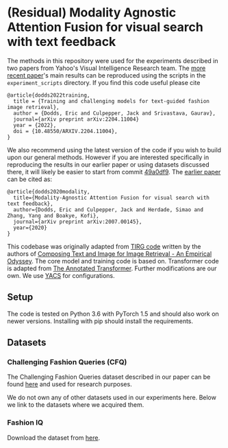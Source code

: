 # (Residual) Modality Agnostic Attention Fusion for visual search with text feedback

The methods in this repository were used for the experiments described in two papers from Yahoo's Visual Intelligence Research team. The [more recent paper](https://arxiv.org/abs/2204.11004)'s main results can be reproduced using the scripts in the `experiment_scripts` directory. If you find this code useful please cite
```
@article{dodds2022training,
  title = {Training and challenging models for text-guided fashion image retrieval},
  author = {Dodds, Eric and Culpepper, Jack and Srivastava, Gaurav},
  journal={arXiv preprint arXiv:2204.11004}
  year = {2022},
  doi = {10.48550/ARXIV.2204.11004},
}
```

We also recommend using the latest version of the code if you wish to build upon our general methods. However if you are interested specifically in reproducing the results in our earlier paper or using datasets discussed there, it will likely be easier to start from commit [49a0df9](https://github.com/yahoo/maaf/commit/49a0df90baf4b9d4a194ed646620375b5b837b15). The [earlier paper](https://arxiv.org/abs/2007.00145) can be cited as:
```
@article{dodds2020modality,
  title={Modality-Agnostic Attention Fusion for visual search with text feedback},
  author={Dodds, Eric and Culpepper, Jack and Herdade, Simao and Zhang, Yang and Boakye, Kofi},
  journal={arXiv preprint arXiv:2007.00145},
  year={2020}
}
```

This codebase was originally adapted from [TIRG code](https://github.com/google/tirg) written by the authors of [Composing Text and Image for Image Retrieval - An Empirical Odyssey](https://arxiv.org/abs/1812.07119). The core model and training code is based on. Transformer code is adapted from [The Annotated Transformer](http://nlp.seas.harvard.edu/2018/04/03/attention.html). Further modifications are our own.
We use [YACS](https://github.com/rbgirshick/yacs) for configurations.

## Setup

The code is tested on Python 3.6 with PyTorch 1.5 and should also work on newer versions. Installing with pip should install the requirements.

## Datasets

### Challenging Fashion Queries (CFQ)

The Challenging Fashion Queries dataset described in our paper can be found [here](https://webscope.sandbox.yahoo.com/catalog.php?datatype=a&did=92) and used for research purposes.

We do not own any of other datasets used in our experiments here. Below we link to the datasets where we acquired them.

### Fashion IQ

Download the dataset from [here](https://github.com/XiaoxiaoGuo/fashion-iq).
